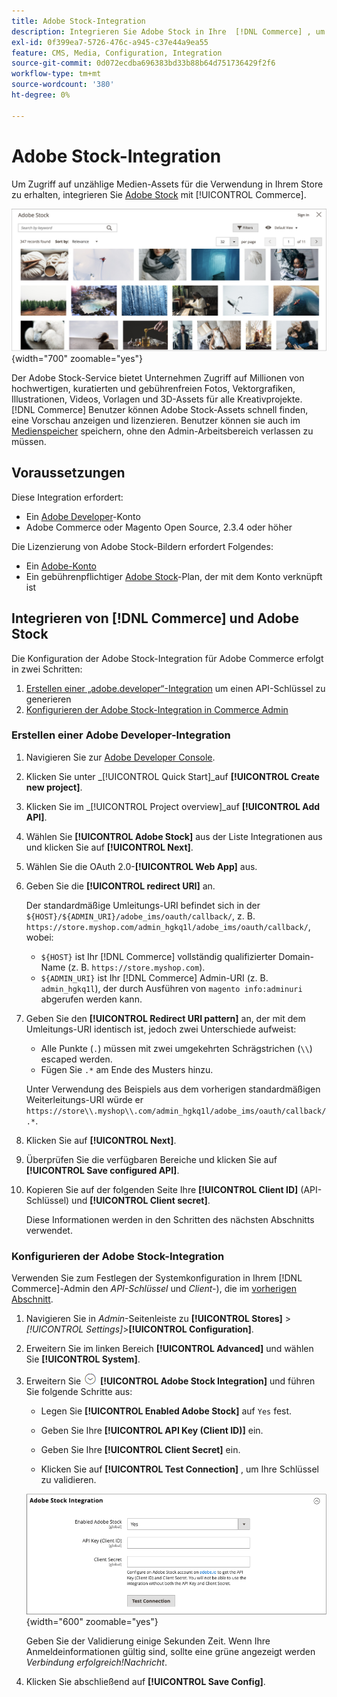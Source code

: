 ```yaml
---
title: Adobe Stock-Integration
description: Integrieren Sie Adobe Stock in Ihre  [!DNL Commerce] , um auf unzählige Medien-Assets zur Verwendung in Ihrem Store zuzugreifen.
exl-id: 0f399ea7-5726-476c-a945-c37e44a9ea55
feature: CMS, Media, Configuration, Integration
source-git-commit: 0d072ecdba696383bd33b88b64d751736429f2f6
workflow-type: tm+mt
source-wordcount: '380'
ht-degree: 0%

---
```


# Adobe Stock-Integration

Um Zugriff auf unzählige Medien-Assets für die Verwendung in Ihrem Store zu erhalten, integrieren Sie [Adobe Stock][adobe-stock] mit [!UICONTROL Commerce].

![Adobe Stock-Suchergebnisse](./assets/adobe-stock-search-grid.png){width="700" zoomable="yes"}

Der Adobe Stock-Service bietet Unternehmen Zugriff auf Millionen von hochwertigen, kuratierten und gebührenfreien Fotos, Vektorgrafiken, Illustrationen, Videos, Vorlagen und 3D-Assets für alle Kreativprojekte. [!DNL Commerce] Benutzer können Adobe Stock-Assets schnell finden, eine Vorschau anzeigen und lizenzieren. Benutzer können sie auch im [Medienspeicher](./media-storage.md) speichern, ohne den Admin-Arbeitsbereich verlassen zu müssen.

## Voraussetzungen

Diese Integration erfordert:

- Ein [Adobe Developer][dev-console]-Konto
- Adobe Commerce oder Magento Open Source, 2.3.4 oder höher

Die Lizenzierung von Adobe Stock-Bildern erfordert Folgendes:

- Ein [Adobe-Konto][adobe-signin]
- Ein gebührenpflichtiger [Adobe Stock][adobe-stock]-Plan, der mit dem Konto verknüpft ist

## Integrieren von [!DNL Commerce] und Adobe Stock

Die Konfiguration der Adobe Stock-Integration für Adobe Commerce erfolgt in zwei Schritten:

1. [Erstellen einer „adobe.developer“-Integration](#create-an-adobe-developer-integration) um einen API-Schlüssel zu generieren
1. [Konfigurieren der Adobe Stock-Integration in Commerce Admin](#configure-the-adobe-stock-integration)

### Erstellen einer Adobe Developer-Integration

1. Navigieren Sie zur [Adobe Developer Console][dev-console].

1. Klicken Sie unter _[!UICONTROL Quick Start]_auf **[!UICONTROL Create new project]**.

1. Klicken Sie im _[!UICONTROL Project overview]_auf **[!UICONTROL Add API]**.

1. Wählen Sie **[!UICONTROL Adobe Stock]** aus der Liste Integrationen aus und klicken Sie auf **[!UICONTROL Next]**.

1. Wählen Sie die OAuth 2.0-**[!UICONTROL Web App]** aus.

1. Geben Sie die **[!UICONTROL redirect URI]** an.

   Der standardmäßige Umleitungs-URI befindet sich in der `${HOST}/${ADMIN_URI}/adobe_ims/oauth/callback/`, z. B. `https://store.myshop.com/admin_hgkq1l/adobe_ims/oauth/callback/`, wobei:

   - `${HOST}` ist Ihr [!DNL Commerce] vollständig qualifizierter Domain-Name (z. B. `https://store.myshop.com`).
   - `${ADMIN_URI}` ist Ihr [!DNL Commerce] Admin-URI (z. B. `admin_hgkq1l`), der durch Ausführen von `magento info:adminuri` abgerufen werden kann.

1. Geben Sie den **[!UICONTROL Redirect URI pattern]** an, der mit dem Umleitungs-URI identisch ist, jedoch zwei Unterschiede aufweist:

   - Alle Punkte (`.`) müssen mit zwei umgekehrten Schrägstrichen (`\\`) escaped werden.
   - Fügen Sie `.*` am Ende des Musters hinzu.

   Unter Verwendung des Beispiels aus dem vorherigen standardmäßigen Weiterleitungs-URI würde er `https://store\\.myshop\\.com/admin_hgkq1l/adobe_ims/oauth/callback/.*`.

1. Klicken Sie auf **[!UICONTROL Next]**.

1. Überprüfen Sie die verfügbaren Bereiche und klicken Sie auf **[!UICONTROL Save configured API]**.

1. Kopieren Sie auf der folgenden Seite Ihre **[!UICONTROL Client ID]** (API-Schlüssel) und **[!UICONTROL Client secret]**.

   Diese Informationen werden in den Schritten des nächsten Abschnitts verwendet.

### Konfigurieren der Adobe Stock-Integration

Verwenden Sie zum Festlegen der Systemkonfiguration in Ihrem [!DNL Commerce]-Admin den _API-Schlüssel_ und _Client-_), die im [vorherigen Abschnitt][create-integration].

1. Navigieren Sie in _Admin_-Seitenleiste zu **[!UICONTROL Stores]** > _[!UICONTROL Settings]_>**[!UICONTROL Configuration]**.

1. Erweitern Sie im linken Bereich **[!UICONTROL Advanced]** und wählen Sie **[!UICONTROL System]**.

1. Erweitern Sie ![Erweiterungsauswahl](../assets/icon-display-expand.png) **[!UICONTROL Adobe Stock Integration]** und führen Sie folgende Schritte aus:

   - Legen Sie **[!UICONTROL Enabled Adobe Stock]** auf `Yes` fest.

   - Geben Sie Ihre **[!UICONTROL API Key (Client ID)]** ein.

   - Geben Sie Ihre **[!UICONTROL Client Secret]** ein.

   - Klicken Sie auf **[!UICONTROL Test Connection]** , um Ihre Schlüssel zu validieren.

   ![Erweiterte Konfiguration - Adobe Stock-Integration](./assets/system-adobe-stock-integration.png){width="600" zoomable="yes"}

   Geben Sie der Validierung einige Sekunden Zeit. Wenn Ihre Anmeldeinformationen gültig sind, sollte eine grüne angezeigt werden _Verbindung erfolgreich!Nachricht_.

1. Klicken Sie abschließend auf **[!UICONTROL Save Config]**.

[adobe-stock]: https://stock.adobe.com
[adobe-signin]: https://helpx.adobe.com/manage-account/using/access-adobe-id-account.html
[dev-console]: https://developer.adobe.com/console/home
[create-integration]: #create-an-adobeio-integration

